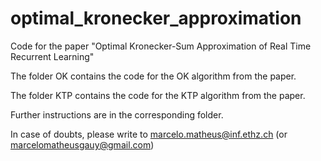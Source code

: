 # optimal_kronecker_approximation
Code for the paper "Optimal Kronecker-Sum Approximation of Real Time Recurrent Learning"

The folder OK contains the code for the OK algorithm from the paper.

The folder KTP contains the code for the KTP algorithm from the paper.

Further instructions are in the corresponding folder.

In case of doubts, please write to marcelo.matheus@inf.ethz.ch (or marcelomatheusgauy@gmail.com)
